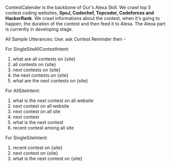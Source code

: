 ContestCalender is the backbone of Our's Alexa Skill. 
We crawl top 5 contest coding websites, **SpoJ, Codechef, Topcoder, Codeforces and HackerRank**.
We crawl informations about the contest, when it's going to happen, the duration of the contest and then feed it to Alexa.
The Alexa part is currenlty in developing stage.


All Sample Utterances:
Use: ask Contest Reminder then -

For SingleSiteAllContestIntent:
1. what are all contests on {site}
2. all contests on {site}
3. next contests on {site}
4. the next contests on {site}
5. what are the next contests on {site}

For AllSiteIntent:
1. what is the next contest on all website
2. next contest on all website
3. next contest on all site
4. next contest
5. what is the next contest
6. recent contest among all site

For SingleSiteIntent:
1. recent contest on {site}
2. next contest on {site}
3. what is the next contest on {site}
